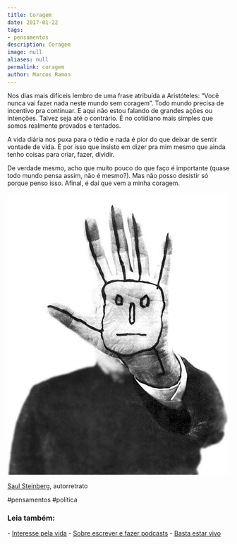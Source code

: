 ```yaml
---
title: Coragem
date: 2017-01-22
tags:
- pensamentos
description: Coragem
image: null
aliases: null
permalink: coragem
author: Marcos Ramon
---
```

Nos dias mais difíceis lembro de uma frase atribuída a Aristóteles: “Você nunca vai fazer nada neste mundo sem coragem”. Todo mundo precisa de incentivo pra continuar. E aqui não estou falando de grandes ações ou intenções. Talvez seja até o contrário. É no cotidiano mais simples que somos realmente provados e tentados.

A vida diária nos puxa para o tédio e nada é pior do que deixar de sentir vontade de vida. É por isso que insisto em dizer pra mim mesmo que ainda tenho coisas para criar, fazer, dividir.

De verdade mesmo, acho que muito pouco do que faço é importante (quase todo mundo pensa assim, não é mesmo?). Mas não posso desistir só porque penso isso. Afinal, é daí que vem a minha coragem.

<img src="/assets/img/coragem-medium.jpeg">

[Saul Steinberg](https://pt.wikipedia.org/wiki/Saul_Steinberg), autorretrato


#pensamentos #política

<h3>Leia também:</h3>
- <a href="/interesse-pela-vida">Interesse pela vida</a>
- <a href="/sobre-escrever-e-fazer-podcasts">Sobre escrever e fazer podcasts</a>
- <a href="/basta-estar-vivo">Basta estar vivo</a>
